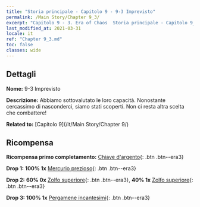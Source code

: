 ```yaml
---
title: "Storia principale - Capitolo 9 - 9-3 Imprevisto"
permalink: /Main Story/Chapter 9_3/
excerpt: "Capitolo 9 - 3. Era of Chaos  Storia principale - Capitolo 9_3. 9-3 Imprevisto"
last_modified_at: 2021-03-31
locale: it
ref: "Chapter 9_3.md"
toc: false
classes: wide
---
```


## Dettagli

 **Nome:** 9-3 Imprevisto

 **Descrizione:** Abbiamo sottovalutato le loro capacità. Nonostante cercassimo di nasconderci, siamo stati scoperti. Non ci resta altra scelta che combattere!

 **Related to:** [Capitolo 9](/it/Main Story/Chapter 9/)

## Ricompensa

 **Ricompensa primo completamento:** [Chiave d'argento](/it/Items/con_693/){: .btn .btn--era3}

 **Drop 1:** **100% 1x** [Mercurio prezioso](/it/Items/mat_28/){: .btn .btn--era3}

 **Drop 2:** **60% 0x** [Zolfo superiore](/it/Items/mat_22/){: .btn .btn--era3}, **40% 1x** [Zolfo superiore](/it/Items/mat_22/){: .btn .btn--era3}

 **Drop 3:** **100% 1x** [Pergamene incantesimi](/it/Items/con_694/){: .btn .btn--era3}


